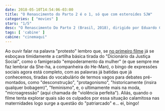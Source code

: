 ```yaml
---
date: 2018-05-10T14:54:06-03:00
title: "O Renascimento do Parto 2 é o 1, só que com esteroides SJW"
categories: [ "movies" ]
stars: "1/5"
desc: "O Renascimento Do Parto 2 (Brasil, 2018), dirigido por Eduardo Chauvet."
tags: [ 'cabine' ]
cabine: "cinemaqui"
---
```

Ao ouvir falar na palavra "protesto" lembro que, se [no primeiro filme](/o-renascimento-do-parto) já se esboçava timidamente a cartilha básica tirada do "Dicionário da Justiça Social", como o famigerado "empoderamento da mulher" (e que sempre me faz lembrar da She-ha, a companheira do He-Man), o bingo de expressões sociais agora está completo, com as palavras já batidas que já conhecemos, tiradas do vocabulário de termos vagos para debates pré-montados, como "desconstrução", "protagonismo", "historicamente (insira qualquer bobagem)", "feminismo", e, o ultimamente mais na moda, "microagressão" (aqui chamada de "violência perfeita"). Aliás, quando o filme tenta explorar quais são os culpados por essa situação calamitosa nas maternidades logo surge a questão do "patriarcado" e... ei, bingo!
